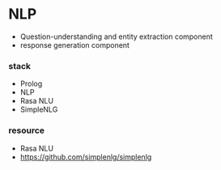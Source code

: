 # NLP 
- Question-understanding and entity extraction component
- response generation component








### stack 
- Prolog 
- NLP 
- Rasa NLU
- SimpleNLG





### resource 
- Rasa NLU 
- https://github.com/simplenlg/simplenlg
